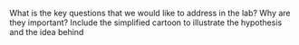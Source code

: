 What is the key questions that we would like to address in the lab? 
Why are they important?
Include the simplified cartoon to illustrate the hypothesis and the idea behind

